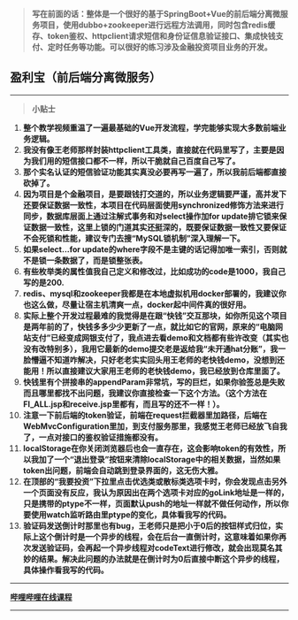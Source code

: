 > **写在前面的话：整体是一个很好的基于SpringBoot+Vue的前后端分离微服务项目，使用dubbo+zookeeper进行远程方法调用，同时包含redis缓存、token鉴权、httpclient请求短信和身份证信息验证接口、集成快钱支付、定时任务等功能。可以很好的练习涉及金融投资项目业务的开发。**
## 盈利宝（前后端分离微服务）
***
> **小贴士**
1. **整个教学视频重温了一遍最基础的Vue开发流程，学完能够实现大多数前端业务逻辑。**  
2. **我没有像王老师那样封装httpclient工具类，直接就在代码里写了，主要是因为我们用的短信接口都不一样，所以干脆就自己百度自己写了。**  
3.  **那个实名认证的短信验证功能其实真没必要再写一遍了，所以我前后端都直接砍掉了。**  
4.  **因为项目是个金融项目，是要跟钱打交道的，所以业务逻辑要严谨，高并发下还要保证数据一致性，本项目在代码层面使用synchronized修饰方法来进行同步，数据库层面上通过注解式事务和对select操作加for update排它锁来保证数据一致性，这里上锁的门道其实还挺深的，既要保证数据一致性又要保证不会死锁和性能，建议专门去搜“MySQL锁机制”深入理解一下。** 
5.   **如果select...for update的where字段不是主键的话记得加唯一索引，否则就不是锁一条数据了，而是锁整张表。**  
6.   **有些枚举类的属性值我自己定义和修改过，比如成功的code是1000，我自己写的是200.**  
7. **redis、mysql和zookeeper我都是在本地虚拟机用docker部署的，我建议你也这么做，尽量让宿主机清爽一点，docker起中间件真的很好用。**  
8.  **实际上整个开发过程最难的我觉得是在跟“快钱”交互那块，如你所见这个项目是两年前的了，快钱多多少少更新了一点，就比如它的官网，原来的“电脑网站支付”已经变成网银支付了，我点进去看demo和文档都有些许改变（其实也没有改特别多），我用它最新的demo提交老是返给我“未开通hat分账”，我一脸懵逼不知道咋解决，只好老老实实回头用王老师的老快钱demo，没想到还能用！所以直接建议大家用王老师的老快钱demo，我已经放到仓库里面了。**  
9.    **快钱里有个拼接串的appendParam非常坑，写的巨烂，如果你验签总是失败而且哪里都找不出问题，我建议你直接检查一下这个方法。（这个方法在FI_ALL.jsp和receive.jsp里都有，而且写的还不一样！）。** 
10. **注意一下前后端的token验证，前端在request拦截器里加路径，后端在WebMvcConfiguration里加，到支付服务那里，我感觉王老师已经放飞自我了，一点对接口的鉴权验证措施都没有。**   
11. **localStorage在你关闭浏览器后也会一直存在，这会影响token的有效性，所以我加了一个“退出登录”按钮来清除localStorage中的相关数据，当然如果token出问题，前端会自动跳到登录界面的，这无伤大雅。**
12. **在顶部的“我要投资”下拉里点击优选类或散标类选项卡时，你会发现点击另外一个页面没有反应，我认为原因出在两个选项卡对应的goLink地址是一样的，只是携带的ptype不一样，页面默认push的地址一样就不做任何动作，所以你要使用watch监听路由里ptype的变化，具体看我写的代码。**
13.  **验证码发送倒计时那里也有bug，王老师只是把小于0后的按钮样式归位，实际上这个倒计时是一个异步的线程，会在后台一直倒计时，这意味着如果你再次发送验证码，会再起一个异步线程对codeText进行修改，就会出现莫名其妙的结果。解决此问题的办法就是在倒计时为0后直接中断这个异步的线程，具体操作看我写的代码。**  
***
**[哔哩哔哩在线课程](https://www.bilibili.com/video/BV1Bo4y1771J/?spm_id_from=333.337.search-card.all.click)**
***